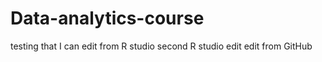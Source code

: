# Data-analytics-course
testing that I can edit from R studio
second R studio edit
edit from GitHub
